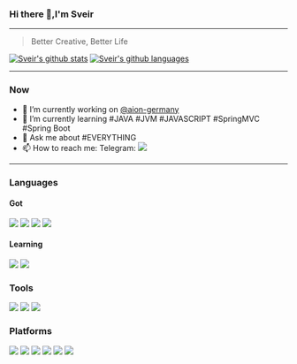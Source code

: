 ### Hi there 👋,I'm Sveir
---
> Better Creative, Better Life

[![Sveir's github stats](https://github-readme-stats.vercel.app/api?username=sve1r&theme=flag-india)](https://github.com/anuraghazra/github-readme-stats)
[![Sveir's github languages](https://github-readme-stats.vercel.app/api/top-langs/?username=sve1r&layout=compact&theme=flag-india)](https://github.com/anuraghazra/github-readme-stats)

---
### Now

- 🔭 I’m currently working on [@aion-germany](https://github.com/sve1r/aion-germany)
- 🌱 I’m currently learning #JAVA #JVM #JAVASCRIPT #SpringMVC #Spring Boot
- 💬 Ask me about #EVERYTHING
- 📫 How to reach me: Telegram: [![](https://img.shields.io/badge/-t.me/sve1r-3db6f1?style=for-the-badge&logo=Telegram&logoColor=2ca5e0)](https://t.me/sve1r)

---
### Languages
 #### Got
![](https://img.shields.io/badge/-Java-FF6600?style=for-the-badge&logo=Java&logoColor=fff) 
![](https://img.shields.io/badge/-JavaScript-e5cd0c?style=for-the-badge&logo=JavaScript&labelColor=f5dd1c&logoColor=000) 
![](https://img.shields.io/badge/-HTML5-e34f26?style=for-the-badge&logo=HTML5&logoColor=fff)
![](https://img.shields.io/badge/-CSS3-00C300?style=for-the-badge&logo=HTML5&logoColor=fff)


 #### Learning
![](https://img.shields.io/badge/-C%20Sharp-007396?style=for-the-badge&logo=C%20Sharp) 
![](https://img.shields.io/badge/-.NET-5C2D91?style=for-the-badge&logo=.Net&logoColor=fff) 


### Tools
![](https://img.shields.io/badge/-VSCode-007ACC?style=for-the-badge&logo=Visual%20Studio%20Code&logoColor=fff) 
![](https://img.shields.io/badge/-Visual%20Studio-5C2D91?style=for-the-badge&logo=Visual%20Studio&logoColor=fff) 
![](https://img.shields.io/badge/-IntelliJ%20IDEA-000000?style=for-the-badge&logo=IntelliJ%20IDEA&label_color=fff)

### Platforms
![](https://img.shields.io/badge/-Vercel-111111?style=for-the-badge&logo=Vercel&logoColor=fff)
![](https://img.shields.io/badge/-Cloudflare-F38020?style=for-the-badge&logo=Cloudflare&logoColor=FFF) 
![](https://img.shields.io/badge/-DigitalOcean-0080FF?style=for-the-badge&logo=DigitalOcean&logoColor=FFF) 
![](https://img.shields.io/badge/-Microsoft%20Azure-0089D6?style=for-the-badge&logo=Microsoft%20Azure&logoColor=FFF) 
![](https://img.shields.io/badge/-Amazon%20AWS-FF9900?style=for-the-badge&logo=Amazon%20AWS&logoColor=FFF) 
![](https://img.shields.io/badge/-Google%20Cloud-4285F4?style=for-the-badge&logo=Google%20Cloud&logoColor=FFF) 
